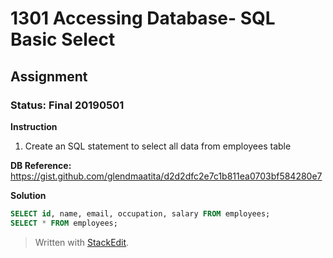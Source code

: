 # 1301 Accessing Database- SQL Basic Select
## Assignment
### Status: Final 20190501

**Instruction**
 1. Create an SQL statement to select all data from employees table

**DB Reference:**
https://gist.github.com/glendmaatita/d2d2dfc2e7c1b811ea0703bf584280e7

**Solution**
```SQL
SELECT id, name, email, occupation, salary FROM employees;
SELECT * FROM employees;
```

> Written with [StackEdit](https://stackedit.io/).